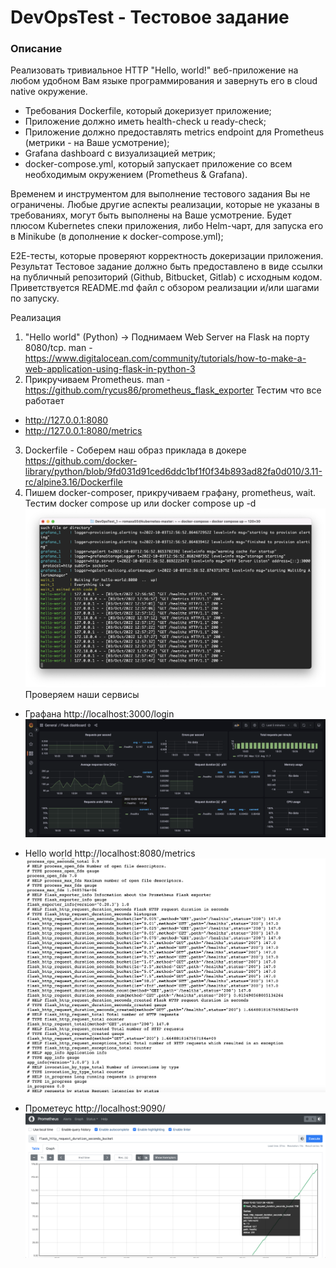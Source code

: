 # DevOpsTest - Тестовое задание 

### Описание 
Реализовать тривиальное HTTP "Hello, world!" веб-приложение на любом удобном Вам языке программирования и завернуть его в cloud native окружение.  
- Требования Dockerfile, который докеризует приложение; 
- Приложение должно иметь health-check u ready-check; 
- Приложение должно предоставлять metrics endpoint для Prometheus (метрики - на Ваше усмотрение); 
- Grafana dashboard с визуализацией метрик; 
- docker-compose.yml, который запускает приложение со всем необходимым окружением (Prometheus & Grafana).  

Временем и инструментом для выполнение тестового задания Вы не ограничены. Любые другие аспекты реализации, которые не указаны в требованиях, могут быть выполнены на Ваше усмотрение.  Будет плюсом Kubernetes спеки приложения, либо Helm-чарт, для запуска его в Minikube (в дополнение к docker-compose.yml); 

Е2Е-тесты, которые проверяют корректность докеризации приложения.  
Результат Тестовое задание должно быть предоставлено в виде ссылки на публичный репозиторий (Github, Bitbucket, Gitlab) с исходным кодом. 
Приветствуется README.md файл с обзором реализации и/или шагами по запуску. 


Реализация 
1) "Hello world" (Python) -> Поднимаем Web Server на Flask на порту 8080/tcp.
man - https://www.digitalocean.com/community/tutorials/how-to-make-a-web-application-using-flask-in-python-3
2) Прикручиваем Prometheus.
man - https://github.com/rycus86/prometheus_flask_exporter
Тестим что все работает 
- http://127.0.0.1:8080
- http://127.0.0.1:8080/metrics
3) Dockerfile - Соберем наш образ приклада в докере https://github.com/docker-library/python/blob/9fd031d91ced6ddc1bf1f0f34b893ad82fa0d010/3.11-rc/alpine3.16/Dockerfile
4) Пишем docker-composer, прикручиваем графану, prometheus, wait.
Тестим docker compose up или docker compose up -d
![Alt text](img/img1.png?raw=true "docker-composer")
Проверяем наши сервисы
- Графана http://localhost:3000/login 
![Alt text](img/img2.png?raw=true "Grafana")

- Hello world http://localhost:8080/metrics
![Alt text](img/img3.png?raw=true "Hello World")

- Прометеус http://localhost:9090/
![Alt text](img/img4.png?raw=true "Prometheus")
